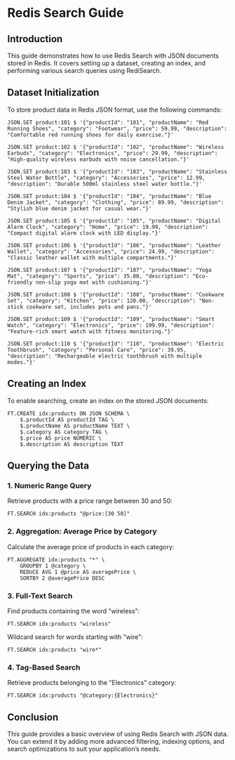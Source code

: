 # Redis Search Guide

## Introduction

This guide demonstrates how to use Redis Search with JSON documents stored in Redis. It covers setting up a dataset, creating an index, and performing various search queries using RediSearch.

## Dataset Initialization

To store product data in Redis JSON format, use the following commands:

```
JSON.SET product:101 $ '{"productId": "101", "productName": "Red Running Shoes", "category": "Footwear", "price": 59.99, "description": "Comfortable red running shoes for daily exercise."}'

JSON.SET product:102 $ '{"productId": "102", "productName": "Wireless Earbuds", "category": "Electronics", "price": 29.99, "description": "High-quality wireless earbuds with noise cancellation."}'

JSON.SET product:103 $ '{"productId": "103", "productName": "Stainless Steel Water Bottle", "category": "Accessories", "price": 12.99, "description": "Durable 500ml stainless steel water bottle."}'

JSON.SET product:104 $ '{"productId": "104", "productName": "Blue Denim Jacket", "category": "Clothing", "price": 89.99, "description": "Stylish blue denim jacket for casual wear."}'

JSON.SET product:105 $ '{"productId": "105", "productName": "Digital Alarm Clock", "category": "Home", "price": 19.99, "description": "Compact digital alarm clock with LED display."}'

JSON.SET product:106 $ '{"productId": "106", "productName": "Leather Wallet", "category": "Accessories", "price": 24.99, "description": "Classic leather wallet with multiple compartments."}'

JSON.SET product:107 $ '{"productId": "107", "productName": "Yoga Mat", "category": "Sports", "price": 35.00, "description": "Eco-friendly non-slip yoga mat with cushioning."}'

JSON.SET product:108 $ '{"productId": "108", "productName": "Cookware Set", "category": "Kitchen", "price": 120.00, "description": "Non-stick cookware set, includes pots and pans."}'

JSON.SET product:109 $ '{"productId": "109", "productName": "Smart Watch", "category": "Electronics", "price": 199.99, "description": "Feature-rich smart watch with fitness monitoring."}'

JSON.SET product:110 $ '{"productId": "110", "productName": "Electric Toothbrush", "category": "Personal Care", "price": 39.95, "description": "Rechargeable electric toothbrush with multiple modes."}'
```

## Creating an Index

To enable searching, create an index on the stored JSON documents:

```
FT.CREATE idx:products ON JSON SCHEMA \
    $.productId AS productId TAG \
    $.productName AS productName TEXT \
    $.category AS category TAG \
    $.price AS price NUMERIC \
    $.description AS description TEXT
```

## Querying the Data

### 1. Numeric Range Query

Retrieve products with a price range between 30 and 50:
```
FT.SEARCH idx:products "@price:[30 50]"
```

### 2. Aggregation: Average Price by Category

Calculate the average price of products in each category:
```
FT.AGGREGATE idx:products "*" \
    GROUPBY 1 @category \
    REDUCE AVG 1 @price AS averagePrice \
    SORTBY 2 @averagePrice DESC
```

### 3. Full-Text Search

Find products containing the word "wireless":
```
FT.SEARCH idx:products "wireless"
```

Wildcard search for words starting with "wire":
```
FT.SEARCH idx:products "wire*"
```

### 4. Tag-Based Search

Retrieve products belonging to the "Electronics" category:
```
FT.SEARCH idx:products "@category:{Electronics}"
```

## Conclusion

This guide provides a basic overview of using Redis Search with JSON data. You can extend it by adding more advanced filtering, indexing options, and search optimizations to suit your application’s needs.